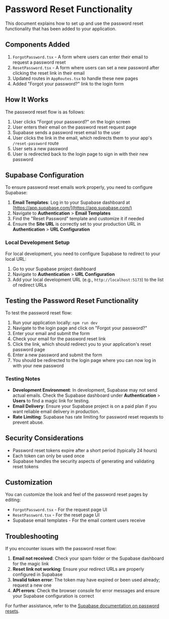 # Password Reset Functionality

This document explains how to set up and use the password reset functionality that has been added to your application.

## Components Added

1. `ForgotPassword.tsx` - A form where users can enter their email to request a password reset
2. `ResetPassword.tsx` - A form where users can set a new password after clicking the reset link in their email
3. Updated routes in `AppRoutes.tsx` to handle these new pages
4. Added "Forgot your password?" link to the login form

## How It Works

The password reset flow is as follows:

1. User clicks "Forgot your password?" on the login screen
2. User enters their email on the password reset request page
3. Supabase sends a password reset email to the user
4. User clicks the link in the email, which redirects them to your app's `/reset-password` route
5. User sets a new password
6. User is redirected back to the login page to sign in with their new password

## Supabase Configuration

To ensure password reset emails work properly, you need to configure Supabase:

1. **Email Templates**: Log in to your Supabase dashboard at [https://app.supabase.com/](https://app.supabase.com/)
2. Navigate to **Authentication** > **Email Templates**
3. Find the "Reset Password" template and customize it if needed
4. Ensure the **Site URL** is correctly set to your production URL in **Authentication** > **URL Configuration**

### Local Development Setup

For local development, you need to configure Supabase to redirect to your local URL:

1. Go to your Supabase project dashboard
2. Navigate to **Authentication** > **URL Configuration**
3. Add your local development URL (e.g., `http://localhost:5173`) to the list of redirect URLs

## Testing the Password Reset Functionality

To test the password reset flow:

1. Run your application locally: `npm run dev`
2. Navigate to the login page and click on "Forgot your password?"
3. Enter your email and submit the form
4. Check your email for the password reset link
5. Click the link, which should redirect you to your application's reset password page
6. Enter a new password and submit the form
7. You should be redirected to the login page where you can now log in with your new password

### Testing Notes

- **Development Environment**: In development, Supabase may not send actual emails. Check the Supabase dashboard under **Authentication** > **Users** to find a magic link for testing.
- **Email Delivery**: Ensure your Supabase project is on a paid plan if you want reliable email delivery in production.
- **Rate Limiting**: Supabase has rate limiting for password reset requests to prevent abuse.

## Security Considerations

- Password reset tokens expire after a short period (typically 24 hours)
- Each token can only be used once
- Supabase handles the security aspects of generating and validating reset tokens

## Customization

You can customize the look and feel of the password reset pages by editing:

- `ForgotPassword.tsx` - For the request page UI
- `ResetPassword.tsx` - For the reset page UI
- Supabase email templates - For the email content users receive

## Troubleshooting

If you encounter issues with the password reset flow:

1. **Email not received**: Check your spam folder or the Supabase dashboard for the magic link
2. **Reset link not working**: Ensure your redirect URLs are properly configured in Supabase
3. **Invalid token error**: The token may have expired or been used already; request a new one
4. **API errors**: Check the browser console for error messages and ensure your Supabase configuration is correct

For further assistance, refer to the [Supabase documentation on password resets](https://supabase.com/docs/guides/auth/auth-password-reset).
